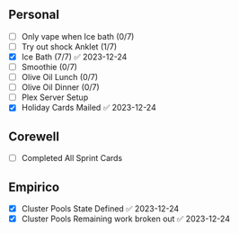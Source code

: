 ## Personal
- [ ] Only vape when Ice bath (0/7)
- [ ] Try out shock Anklet (1/7)
- [x] Ice Bath (7/7) ✅ 2023-12-24
- [ ] Smoothie (0/7)
- [ ] Olive Oil Lunch (0/7)
- [ ] Olive Oil Dinner (0/7)
- [ ] Plex Server Setup
- [x] Holiday Cards Mailed ✅ 2023-12-24
## Corewell
- [ ] Completed All Sprint Cards
## Empirico
- [x] Cluster Pools State Defined ✅ 2023-12-24
- [x] Cluster Pools Remaining work broken out ✅ 2023-12-24